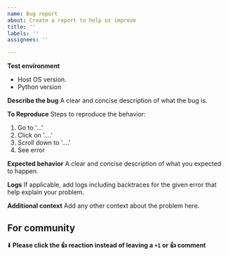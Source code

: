 ```yaml
---
name: Bug report
about: Create a report to help us improve
title: ''
labels: ''
assignees: ''

---
```


**Test environment**
- Host OS version.
- Python version

**Describe the bug**
A clear and concise description of what the bug is.

**To Reproduce**
Steps to reproduce the behavior:
1. Go to '...'
2. Click on '....'
3. Scroll down to '....'
4. See error

**Expected behavior**
A clear and concise description of what you expected to happen.

**Logs**
If applicable, add logs including backtraces for the given error that help explain your problem.

**Additional context**
Add any other context about the problem here.

## For community
⬇️  **Please click the 👍 reaction instead of leaving a `+1` or 👍  comment**